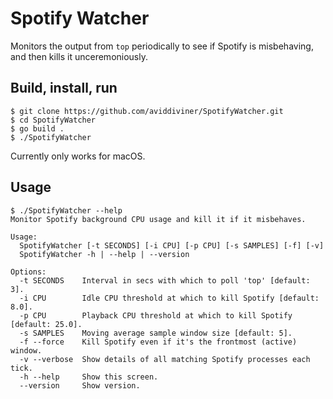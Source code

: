 # Spotify Watcher
Monitors the output from `top` periodically to see if Spotify is misbehaving, and then kills it unceremoniously.

## Build, install, run
```console
$ git clone https://github.com/aviddiviner/SpotifyWatcher.git
$ cd SpotifyWatcher
$ go build .
$ ./SpotifyWatcher
```

Currently only works for macOS.

## Usage
```console
$ ./SpotifyWatcher --help
Monitor Spotify background CPU usage and kill it if it misbehaves.

Usage:
  SpotifyWatcher [-t SECONDS] [-i CPU] [-p CPU] [-s SAMPLES] [-f] [-v]
  SpotifyWatcher -h | --help | --version

Options:
  -t SECONDS    Interval in secs with which to poll 'top' [default: 3].
  -i CPU        Idle CPU threshold at which to kill Spotify [default: 8.0].
  -p CPU        Playback CPU threshold at which to kill Spotify [default: 25.0].
  -s SAMPLES    Moving average sample window size [default: 5].
  -f --force    Kill Spotify even if it's the frontmost (active) window.
  -v --verbose  Show details of all matching Spotify processes each tick.
  -h --help     Show this screen.
  --version     Show version.
```
